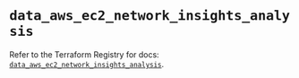 # `data_aws_ec2_network_insights_analysis`

Refer to the Terraform Registry for docs: [`data_aws_ec2_network_insights_analysis`](https://registry.terraform.io/providers/hashicorp/aws/6.3.0/docs/data-sources/ec2_network_insights_analysis).
